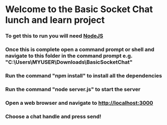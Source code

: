 # Welcome to the Basic Socket Chat lunch and learn project
### To get this to run you will need [NodeJS](https://nodejs.org/en/download/current/)
### Once this is complete open a command prompt or shell and navigate to this folder in the command prompt e.g. "C:\Users\MYUSER\Downloads\BasicSocketChat"
### Run the command "npm install" to install all the dependencies
### Run the command "node server.js" to start the server
### Open a web browser and navigate to <http://localhost:3000>
### Choose a chat handle and press send!